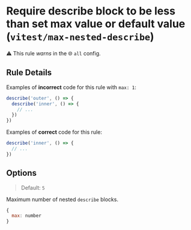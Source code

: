 # Require describe block to be less than set max value or default value (`vitest/max-nested-describe`)

⚠️ This rule _warns_ in the 🌐 `all` config.

<!-- end auto-generated rule header -->

## Rule Details

Examples of **incorrect** code for this rule with `max: 1`:

```js
describe('outer', () => {
  describe('inner', () => {
    // ...
  })
})
```

Examples of **correct** code for this rule:

```js
describe('inner', () => {
  // ...
})
```

## Options

> Default: `5`

Maximum number of nested `describe` blocks.

```js
{
  max: number
}
```
